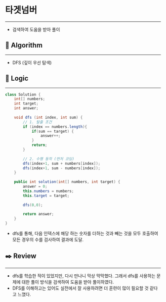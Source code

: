 # 타겟넘버

---

- 검색하여 도움을 받아 풀이

## 📌 **Algorithm**

---

- DFS (깊이 우선 탐색)

## 📍 **Logic**

---

```java
class Solution {
    int[] numbers;
    int target;
    int answer;
    
    void dfs (int index, int sum) {
        // 1. 탈출 조건
        if (index == numbers.length){
            if(sum == target) {
                answer++;
            }
            return;
        }
        
        // 2. 수행 동작 (먼저 코딩)
        dfs(index+1, sum + numbers[index]);
        dfs(index+1, sum - numbers[index]);
    }
    
    public int solution(int[] numbers, int target) {
        answer = 0;
        this.numbers = numbers;
        this.target = target;
        
        dfs(0,0);
        
        return answer;
    }
}
```

- dfs를 통해, 다음 인덱스에 해당 하는 숫자를 더하는 것과 빼는 것을 모두 호출하여 모든 경우의 수를 검사하여 결과에 도달.

## ✒️ **Review**

---

- dfs를 학습한 적이 있었지만, 다시 만나니 막상 막막했다. 그래서 dfs를 사용하는 문제에 대한 풀이 방식을 검색하여 도움을 받아 풀이하였다.
- DFS를 이해하고는 있어도 실전에서 잘 사용하려면 더 훈련이 많이 필요할 것 같다고 느꼈다.